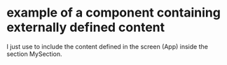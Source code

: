 # example of a component containing externally defined content

I just use <slot></slot> to include the content defined in the screen (App) inside the section MySection.
